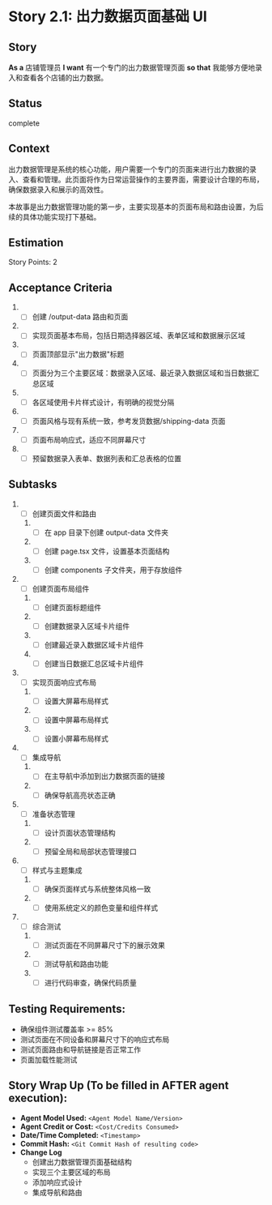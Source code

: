 # Story 2.1: 出力数据页面基础 UI

## Story

**As a** 店铺管理员
**I want** 有一个专门的出力数据管理页面
**so that** 我能够方便地录入和查看各个店铺的出力数据。

## Status

complete

## Context

出力数据管理是系统的核心功能，用户需要一个专门的页面来进行出力数据的录入、查看和管理。此页面将作为日常运营操作的主要界面，需要设计合理的布局，确保数据录入和展示的高效性。

本故事是出力数据管理功能的第一步，主要实现基本的页面布局和路由设置，为后续的具体功能实现打下基础。

## Estimation

Story Points: 2

## Acceptance Criteria

1. - [ ] 创建 /output-data 路由和页面
2. - [ ] 实现页面基本布局，包括日期选择器区域、表单区域和数据展示区域
3. - [ ] 页面顶部显示"出力数据"标题
4. - [ ] 页面分为三个主要区域：数据录入区域、最近录入数据区域和当日数据汇总区域
5. - [ ] 各区域使用卡片样式设计，有明确的视觉分隔
6. - [ ] 页面风格与现有系统一致，参考发货数据/shipping-data 页面
7. - [ ] 页面布局响应式，适应不同屏幕尺寸
8. - [ ] 预留数据录入表单、数据列表和汇总表格的位置

## Subtasks

1. - [ ] 创建页面文件和路由
   1. - [ ] 在 app 目录下创建 output-data 文件夹
   2. - [ ] 创建 page.tsx 文件，设置基本页面结构
   3. - [ ] 创建 components 子文件夹，用于存放组件
2. - [ ] 创建页面布局组件
   1. - [ ] 创建页面标题组件
   2. - [ ] 创建数据录入区域卡片组件
   3. - [ ] 创建最近录入数据区域卡片组件
   4. - [ ] 创建当日数据汇总区域卡片组件
3. - [ ] 实现页面响应式布局
   1. - [ ] 设置大屏幕布局样式
   2. - [ ] 设置中屏幕布局样式
   3. - [ ] 设置小屏幕布局样式
4. - [ ] 集成导航
   1. - [ ] 在主导航中添加到出力数据页面的链接
   2. - [ ] 确保导航高亮状态正确
5. - [ ] 准备状态管理
   1. - [ ] 设计页面状态管理结构
   2. - [ ] 预留全局和局部状态管理接口
6. - [ ] 样式与主题集成
   1. - [ ] 确保页面样式与系统整体风格一致
   2. - [ ] 使用系统定义的颜色变量和组件样式
7. - [ ] 综合测试
   1. - [ ] 测试页面在不同屏幕尺寸下的展示效果
   2. - [ ] 测试导航和路由功能
   3. - [ ] 进行代码审查，确保代码质量

## Testing Requirements:

- 确保组件测试覆盖率 >= 85%
- 测试页面在不同设备和屏幕尺寸下的响应式布局
- 测试页面路由和导航链接是否正常工作
- 页面加载性能测试

## Story Wrap Up (To be filled in AFTER agent execution):

- **Agent Model Used:** `<Agent Model Name/Version>`
- **Agent Credit or Cost:** `<Cost/Credits Consumed>`
- **Date/Time Completed:** `<Timestamp>`
- **Commit Hash:** `<Git Commit Hash of resulting code>`
- **Change Log**
  - 创建出力数据管理页面基础结构
  - 实现三个主要区域的布局
  - 添加响应式设计
  - 集成导航和路由
